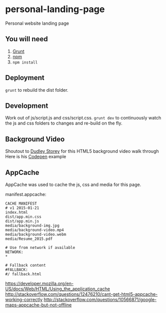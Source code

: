 personal-landing-page
=====================

Personal website landing page

## You will need

1. [Grunt](http://gruntjs.com/)
1. [npm](https://www.npmjs.org/)
1. `npm install`

## Deployment

`grunt` to rebuild the dist folder.

## Development

Work out of js/script.js and css/script.css. `grunt dev` to continuously watch the js and css folders to changes and re-build on the fly.

## Background Video
Shoutout to [Dudley Storey](http://demosthenes.info/blog/777/Create-Fullscreen-HTML5-Page-Background-Video) for this HTML5 background video walk through
Here is his [Codepen](http://codepen.io/dudleystorey/pen/knqyK) example

## AppCache
AppCache was used to cache the js, css and media for this page.

manifest.appcache:
```
CACHE MANIFEST
# v1 2015-01-21
index.html
dist/app.min.css
dist/app.min.js
media/background-img.jpg
media/background-video.mp4
media/background-video.webm
media/Resume_2015.pdf

# Use from network if available
NETWORK:
*

# Fallback content
#FALLBACK:
#/ fallback.html
```
https://developer.mozilla.org/en-US/docs/Web/HTML/Using_the_application_cache
http://stackoverflow.com/questions/12476210/cant-get-html5-appcache-working-correctly
http://stackoverflow.com/questions/10566871/google-maps-appcache-but-not-offline